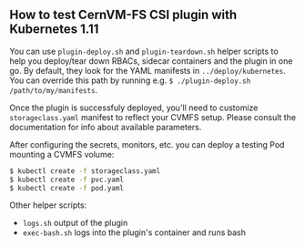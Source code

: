 ## How to test CernVM-FS CSI plugin with Kubernetes 1.11

You can use `plugin-deploy.sh` and `plugin-teardown.sh` helper scripts to help you deploy/tear down RBACs, sidecar containers and the plugin in one go. By default, they look for the YAML manifests in `../deploy/kubernetes`. You can override this path by running e.g. `$ ./plugin-deploy.sh /path/to/my/manifests`.

Once the plugin is successfuly deployed, you'll need to customize `storageclass.yaml` manifest to reflect your CVMFS setup. Please consult the documentation for info about available parameters.

After configuring the secrets, monitors, etc. you can deploy a testing Pod mounting a CVMFS volume:
```bash
$ kubectl create -f storageclass.yaml
$ kubectl create -f pvc.yaml
$ kubectl create -f pod.yaml
```

Other helper scripts:
* `logs.sh` output of the plugin
* `exec-bash.sh` logs into the plugin's container and runs bash
